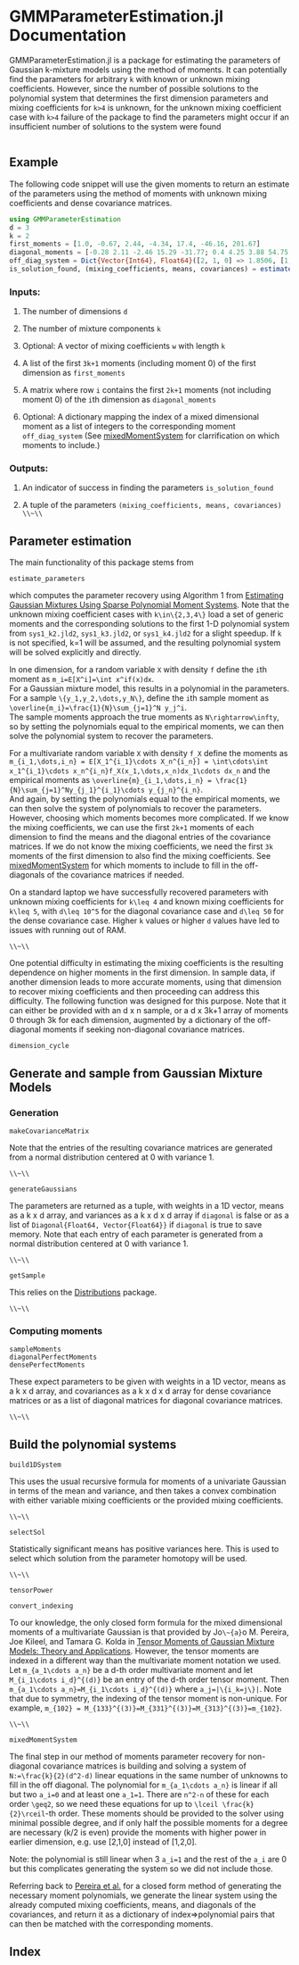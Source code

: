 # GMMParameterEstimation.jl Documentation

GMMParameterEstimation.jl is a package for estimating the parameters of Gaussian k-mixture models using the method of moments. It can potentially find the parameters for arbitrary `k` with known or unknown mixing coefficients.  However, since the number of possible solutions to the polynomial system that determines the first dimension parameters and mixing coefficients for ``k>4`` is unknown, for the unknown mixing coefficient case with ``k>4`` failure of the package to find the parameters might occur if an insufficient number of solutions to the system were found

```@contents
```

## Example
The following code snippet will use the given moments to return an estimate of the parameters using the method of moments with unknown mixing coefficients and dense covariance matrices.

```julia
using GMMParameterEstimation
d = 3
k = 2
first_moments = [1.0, -0.67, 2.44, -4.34, 17.4, -46.16, 201.67]
diagonal_moments = [-0.28 2.11 -2.46 15.29 -31.77; 0.4 4.25 3.88 54.75 59.10]
off_diag_system = Dict{Vector{Int64}, Float64}([2, 1, 0] => 1.8506, [1, 0, 1] => -0.329, [2, 0, 1] => 0.0291, [0, 2, 1] => 1.5869, [1, 1, 0] => -1.374, [0, 1, 1] => -0.333)
is_solution_found, (mixing_coefficients, means, covariances) = estimate_parameters(d, k, first_moments, diagonal_moments, off_diag_system)
```

### Inputs:

1. The number of dimensions `d`

2. The number of mixture components `k`

3. Optional: A vector of mixing coefficients `w` with length `k`

4. A list of the first ``3k+1`` moments (including moment 0) of the first dimension as `first_moments`

5. A matrix where row `i` contains the first ``2k+1`` moments (not including moment 0) of the `i`th dimension as `diagonal_moments`

6. Optional: A dictionary mapping the index of a mixed dimensional moment as a list of integers to the corresponding moment `off_diag_system` (See [mixedMomentSystem](https://haleycolgatekottler.github.io/GMMParameterEstimation.jl/#GMMParameterEstimation.mixedMomentSystem) for clarrification on which moments to include.)


### Outputs:

1. An indicator of success in finding the parameters `is_solution_found`

2. A tuple of the parameters `(mixing_coefficients, means, covariances)` 
``\\~\\``
 
 
## Parameter estimation

The main functionality of this package stems from 
```@docs
estimate_parameters
```
which computes the parameter recovery using Algorithm 1 from [Estimating Gaussian Mixtures Using Sparse Polynomial Moment Systems](https://arxiv.org/abs/2106.15675).  Note that the unknown mixing coefficient cases with ``k\in\{2,3,4\}`` load a set of generic moments and the corresponding solutions to the first 1-D polynomial system from `sys1_k2.jld2`, `sys1_k3.jld2`, or `sys1_k4.jld2` for a slight speedup.  If `k` is not specified, k=1 will be assumed, and the resulting polynomial system will be solved explicitly and directly.   

In one dimension, for a random variable ``X`` with density ``f`` define the ``i``th moment as 
``m_i=E[X^i]=\int x^if(x)dx``.  
For a Gaussian mixture model, this results in a polynomial in the parameters.  For a sample ``\{y_1,y_2,\dots,y_N\}``, define the ``i``th sample moment as 
``\overline{m_i}=\frac{1}{N}\sum_{j=1}^N y_j^i``.  
The sample moments approach the true moments as ``N\rightarrow\infty``, so by setting the polynomials equal to the empirical moments, we can then solve the polynomial system to recover the parameters.

For a multivariate random variable ``X`` with density ``f_X`` define the moments as 
``m_{i_1,\dots,i_n} = E[X_1^{i_1}\cdots X_n^{i_n}] = \int\cdots\int x_1^{i_1}\cdots x_n^{i_n}f_X(x_1,\dots,x_n)dx_1\cdots dx_n`` 
and the empirical moments as 
``\overline{m}_{i_1,\dots,i_n} = \frac{1}{N}\sum_{j=1}^Ny_{j_1}^{i_1}\cdots y_{j_n}^{i_n}``.  
And again, by setting the polynomials equal to the empirical moments, we can then solve the system of polynomials to recover the parameters.  However, choosing which moments becomes more complicated.  If we know the mixing coefficients, we can use the first ``2k+1`` moments of each dimension to find the means and the diagonal entries of the covariance matrices.  If we do not know the mixing coefficients, we need the first ``3k`` moments of the first dimension to also find the mixing coefficients.  See [mixedMomentSystem](https://haleycolgatekottler.github.io/GMMParameterEstimation.jl/#GMMParameterEstimation.mixedMomentSystem) for which moments to include to fill in the off-diagonals of the covariance matrices if needed.

On a standard laptop we have successfully recovered parameters with unknown mixing coefficients for ``k\leq 4`` and known mixing coefficients for ``k\leq 5``, with ``d\leq 10^5`` for the diagonal covariance case and ``d\leq 50`` for the dense covariance case.  Higher `k` values or higher `d` values have led to issues with running out of RAM.

 ``\\~\\``

One potential difficulty in estimating the mixing coefficients is the resulting dependence on higher moments in the first dimension.  In sample data, if another dimension leads to more accurate moments, using that dimension to recover mixing coefficients and then proceeding can address this difficulty.  The following function was designed for this purpose.  Note that it can either be provided with an d x n sample, or a d x 3k+1 array of moments 0 through 3k for each dimension, augmented by a dictionary of the off-diagonal moments if seeking non-diagonal covariance matrices.

```@docs
dimension_cycle
```

## Generate and sample from Gaussian Mixture Models

### Generation

```@docs
makeCovarianceMatrix
```
Note that the entries of the resulting covariance matrices are generated from a normal distribution centered at 0 with variance 1.

 ``\\~\\``

```@docs
generateGaussians
```
The parameters are returned as a tuple, with weights in a 1D vector, means as a k x d array, and variances as a k x d x d array if `diagonal` is false or as a list of `Diagonal{Float64, Vector{Float64}}` if `diagonal` is true to save memory.  Note that each entry of each parameter is generated from a normal distribution centered at 0 with variance 1.

 ``\\~\\``

```@docs
getSample
```
This relies on the [Distributions](https://juliastats.org/Distributions.jl/stable/) package.

 ``\\~\\``
 
### Computing moments

```@docs
sampleMoments
diagonalPerfectMoments
densePerfectMoments
```
These expect parameters to be given with weights in a 1D vector, means as a k x d array, and covariances as a k x d x d array for dense covariance matrices or as a list of diagonal matrices for diagonal covariance matrices.

 ``\\~\\``

## Build the polynomial systems

```@docs
build1DSystem
```
This uses the usual recursive formula for moments of a univariate Gaussian in terms of the mean and variance, and then takes a convex combination with either variable mixing coefficients or the provided mixing coefficients.

 ``\\~\\``

```@docs
selectSol
```
Statistically significant means has positive variances here.  This is used to select which solution from the parameter homotopy will be used.

 ``\\~\\``

```@docs
tensorPower
```

```@docs
convert_indexing
```
To our knowledge, the only closed form formula for the mixed dimensional moments of a multivariate Gaussian is that provided by Jo``\~{a}``o M. Pereira, Joe Kileel, and Tamara G. Kolda in [Tensor Moments of Gaussian Mixture Models: Theory and Applications](https://arxiv.org/abs/2202.06930).  However, the tensor moments are indexed in a different way than the multivariate moment notation we used.  Let  ``m_{a_1\cdots a_n}`` be a d-th order multivariate moment and let ``M_{i_1\cdots i_d}^{(d)}`` be an entry of the d-th order tensor moment.  Then ``m_{a_1\cdots a_n}=M_{i_1\cdots i_d}^{(d)}`` where 
``a_j=|\{i_k=j\}|``.  Note that due to symmetry, the indexing of the tensor moment is non-unique.  For example, ``m_{102} = M_{133}^{(3)}=M_{331}^{(3)}=M_{313}^{(3)}=m_{102}``.

 ``\\~\\``

```@docs
mixedMomentSystem
```

The final step in our method of moments parameter recovery for non-diagonal covariance matrices is building and solving a system of ``N:=\frac{k}{2}(d^2-d)`` linear equations in the same number of unknowns to fill in the off diagonal.  The polynomial for ``m_{a_1\cdots a_n}`` is linear if all but two ``a_i=0`` and at least one ``a_1=1``.  There are ``n^2-n`` of these for each order ``\geq2``, so we need these equations for up to ``\lceil \frac{k}{2}\rceil``-th order.  These moments should be provided to the solver using minimal possible degree, and if only half the possible moments for a degree are necessary (k/2 is even) provide the moments with higher power in earlier dimension, e.g. use [2,1,0] instead of [1,2,0].

Note: the polynomial is still linear when 3 ``a_i=1`` and the rest of the ``a_i`` are 0 but this complicates generating the system so we did not include those.
 
Referring back to [Pereira et al.](https://arxiv.org/abs/2202.06930) for a closed form method of generating the necessary moment polynomials, we generate the linear system using the already computed mixing coefficients, means, and diagonals of the covariances, and return it as a dictionary of index=>polynomial pairs that can then be matched with the corresponding moments.

## Index

```@index
```

